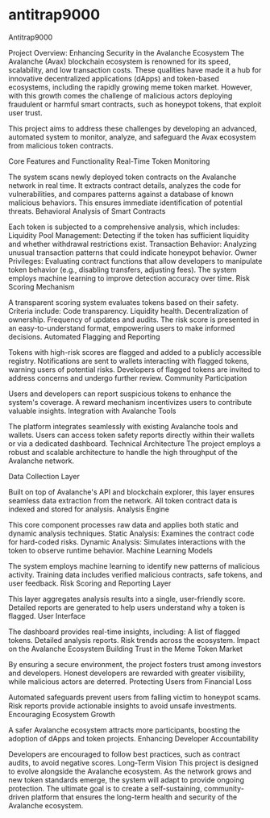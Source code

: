 # antitrap9000
Antitrap9000

Project Overview: Enhancing Security in the Avalanche Ecosystem
The Avalanche (Avax) blockchain ecosystem is renowned for its speed, scalability, and low transaction costs. These qualities have made it a hub for innovative decentralized applications (dApps) and token-based ecosystems, including the rapidly growing meme token market. However, with this growth comes the challenge of malicious actors deploying fraudulent or harmful smart contracts, such as honeypot tokens, that exploit user trust.

This project aims to address these challenges by developing an advanced, automated system to monitor, analyze, and safeguard the Avax ecosystem from malicious token contracts.

Core Features and Functionality
Real-Time Token Monitoring

The system scans newly deployed token contracts on the Avalanche network in real time.
It extracts contract details, analyzes the code for vulnerabilities, and compares patterns against a database of known malicious behaviors.
This ensures immediate identification of potential threats.
Behavioral Analysis of Smart Contracts

Each token is subjected to a comprehensive analysis, which includes:
Liquidity Pool Management: Detecting if the token has sufficient liquidity and whether withdrawal restrictions exist.
Transaction Behavior: Analyzing unusual transaction patterns that could indicate honeypot behavior.
Owner Privileges: Evaluating contract functions that allow developers to manipulate token behavior (e.g., disabling transfers, adjusting fees).
The system employs machine learning to improve detection accuracy over time.
Risk Scoring Mechanism

A transparent scoring system evaluates tokens based on their safety.
Criteria include:
Code transparency.
Liquidity health.
Decentralization of ownership.
Frequency of updates and audits.
The risk score is presented in an easy-to-understand format, empowering users to make informed decisions.
Automated Flagging and Reporting

Tokens with high-risk scores are flagged and added to a publicly accessible registry.
Notifications are sent to wallets interacting with flagged tokens, warning users of potential risks.
Developers of flagged tokens are invited to address concerns and undergo further review.
Community Participation

Users and developers can report suspicious tokens to enhance the system's coverage.
A reward mechanism incentivizes users to contribute valuable insights.
Integration with Avalanche Tools

The platform integrates seamlessly with existing Avalanche tools and wallets.
Users can access token safety reports directly within their wallets or via a dedicated dashboard.
Technical Architecture
The project employs a robust and scalable architecture to handle the high throughput of the Avalanche network.

Data Collection Layer

Built on top of Avalanche's API and blockchain explorer, this layer ensures seamless data extraction from the network.
All token contract data is indexed and stored for analysis.
Analysis Engine

This core component processes raw data and applies both static and dynamic analysis techniques.
Static Analysis: Examines the contract code for hard-coded risks.
Dynamic Analysis: Simulates interactions with the token to observe runtime behavior.
Machine Learning Models

The system employs machine learning to identify new patterns of malicious activity.
Training data includes verified malicious contracts, safe tokens, and user feedback.
Risk Scoring and Reporting Layer

This layer aggregates analysis results into a single, user-friendly score.
Detailed reports are generated to help users understand why a token is flagged.
User Interface

The dashboard provides real-time insights, including:
A list of flagged tokens.
Detailed analysis reports.
Risk trends across the ecosystem.
Impact on the Avalanche Ecosystem
Building Trust in the Meme Token Market

By ensuring a secure environment, the project fosters trust among investors and developers.
Honest developers are rewarded with greater visibility, while malicious actors are deterred.
Protecting Users from Financial Loss

Automated safeguards prevent users from falling victim to honeypot scams.
Risk reports provide actionable insights to avoid unsafe investments.
Encouraging Ecosystem Growth

A safer Avalanche ecosystem attracts more participants, boosting the adoption of dApps and token projects.
Enhancing Developer Accountability

Developers are encouraged to follow best practices, such as contract audits, to avoid negative scores.
Long-Term Vision
This project is designed to evolve alongside the Avalanche ecosystem. As the network grows and new token standards emerge, the system will adapt to provide ongoing protection. The ultimate goal is to create a self-sustaining, community-driven platform that ensures the long-term health and security of the Avalanche ecosystem.
